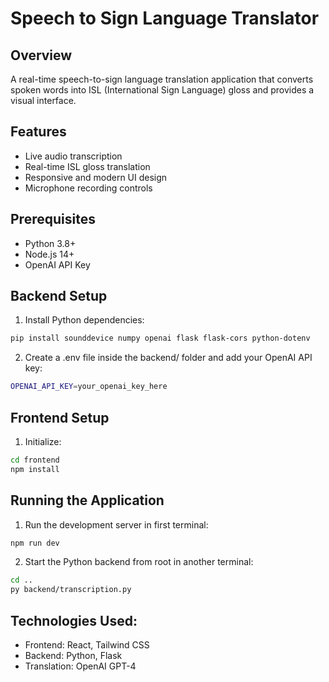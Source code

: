 # Speech to Sign Language Translator

## Overview

A real-time speech-to-sign language translation application that converts spoken words into ISL (International Sign Language) gloss and provides a visual interface.

## Features

- Live audio transcription
- Real-time ISL gloss translation
- Responsive and modern UI design
- Microphone recording controls

## Prerequisites

- Python 3.8+
- Node.js 14+
- OpenAI API Key

## Backend Setup

1. Install Python dependencies:

```bash
pip install sounddevice numpy openai flask flask-cors python-dotenv
```

2. Create a .env file inside the backend/ folder and add your OpenAI API key:

```bash
OPENAI_API_KEY=your_openai_key_here
```

## Frontend Setup

1. Initialize:

```bash
cd frontend
npm install
```

## Running the Application

1. Run the development server in first terminal:

```bash
npm run dev
```

2. Start the Python backend from root in another terminal:

```bash
cd ..
py backend/transcription.py
```

## Technologies Used:

- Frontend: React, Tailwind CSS
- Backend: Python, Flask
- Translation: OpenAI GPT-4
